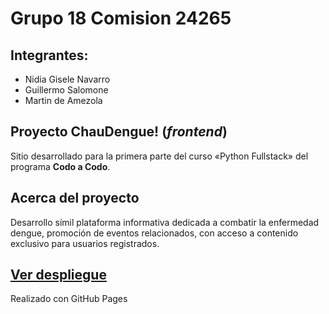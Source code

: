 # Grupo 18 Comision 24265

## Integrantes:
- Nidia Gisele Navarro
- Guillermo Salomone
- Martin de Amezola

## **Proyecto ChauDengue! (*frontend*)**
Sitio desarrollado para la primera parte del curso «Python Fullstack» del programa **Codo a Codo**.

## Acerca del proyecto
Desarrollo símil plataforma informativa dedicada a combatir la enfermedad dengue, promoción de eventos relacionados, con acceso a contenido exclusivo para usuarios registrados.

## [Ver despliegue](https://guillermosalomone.github.io/TP18/index.html)
Realizado con GitHub Pages
